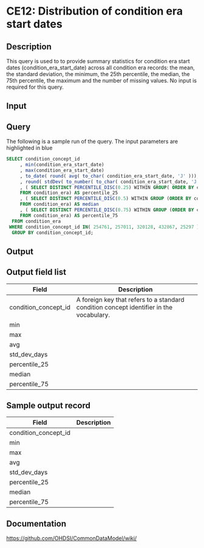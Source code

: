 <!---
Group:condition era
Name:CE12 Distribution of condition era start dates
Author:Patrick Ryan
CDM Version: 5.0
-->

# CE12: Distribution of condition era start dates

## Description
This query is used to to provide summary statistics for condition era start dates (condition_era_start_date) across all condition era records: the mean, the standard deviation, the minimum, the 25th percentile, the median, the 75th percentile, the maximum and the number of missing values. No input is required for this query.

## Input <None>

## Query
The following is a sample run of the query. The input parameters are highlighted in  blue

```sql
SELECT condition_concept_id
     , min(condition_era_start_date)
     , max(condition_era_start_date)
     , to_date( round( avg( to_char( condition_era_start_date, 'J' ))), 'J')
     , round( stdDev( to_number( to_char( condition_era_start_date, 'J' ), 9999999 ))) AS std_dev_days
     , ( SELECT DISTINCT PERCENTILE_DISC(0.25) WITHIN GROUP( ORDER BY condition_era_start_date ) over () 
     FROM condition_era) AS percentile_25
     , ( SELECT DISTINCT PERCENTILE_DISC(0.5) WITHIN GROUP (ORDER BY condition_era_start_date ) over ()
     FROM condition_era) AS median
     , ( SELECT DISTINCT PERCENTILE_DISC(0.75) WITHIN GROUP (ORDER BY condition_era_start_date ) over ()
     FROM condition_era) AS percentile_75
  FROM condition_era
 WHERE condition_concept_id IN( 254761, 257011, 320128, 432867, 25297 )
  GROUP BY condition_concept_id;
```

## Output

## Output field list

|  Field |  Description |
| --- | --- |
| condition_concept_id | A foreign key that refers to a standard condition concept identifier in the vocabulary. |
| min |   |
| max |   |
| avg |   |
| std_dev_days |   |
| percentile_25 |   |
| median |   |
| percentile_75 |   |

## Sample output record

|  Field |  Description |
| --- | --- |
| condition_concept_id |   |
| min |   |
| max |   |
| avg |   |
| std_dev_days |   |
| percentile_25 |   |
| median |   |
| percentile_75 |   |

## Documentation
https://github.com/OHDSI/CommonDataModel/wiki/
